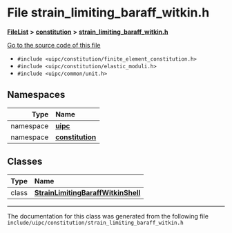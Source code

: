 

# File strain\_limiting\_baraff\_witkin.h



[**FileList**](files.md) **>** [**constitution**](dir_e6404e629433dfdedefe8b8f43f6234d.md) **>** [**strain\_limiting\_baraff\_witkin.h**](strain__limiting__baraff__witkin_8h.md)

[Go to the source code of this file](strain__limiting__baraff__witkin_8h_source.md)



* `#include <uipc/constitution/finite_element_constitution.h>`
* `#include <uipc/constitution/elastic_moduli.h>`
* `#include <uipc/common/unit.h>`













## Namespaces

| Type | Name |
| ---: | :--- |
| namespace | [**uipc**](namespaceuipc.md) <br> |
| namespace | [**constitution**](namespaceuipc_1_1constitution.md) <br> |


## Classes

| Type | Name |
| ---: | :--- |
| class | [**StrainLimitingBaraffWitkinShell**](classuipc_1_1constitution_1_1_strain_limiting_baraff_witkin_shell.md) <br> |



















































------------------------------
The documentation for this class was generated from the following file `include/uipc/constitution/strain_limiting_baraff_witkin.h`

